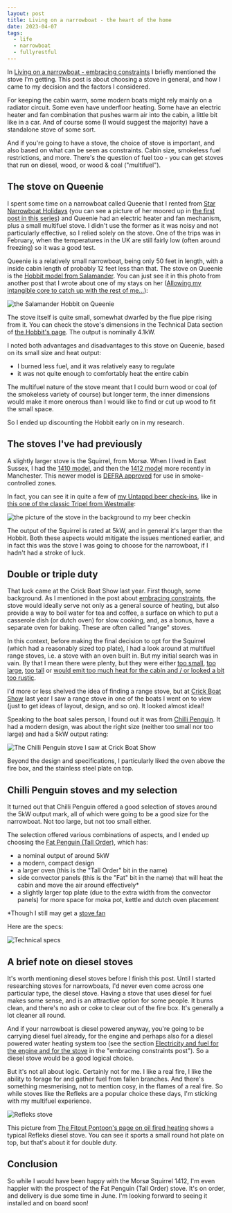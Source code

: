 ```yaml
---
layout: post
title: Living on a narrowboat - the heart of the home
date: 2023-04-07
tags:
  - life
  - narrowboat
  - fullyrestful
---
```

In [Living on a narrowboat - embracing constraints](/blog/posts/2023/01/16/living-on-a-narrowboat-embracing-constraints/) I briefly mentioned the stove I'm getting. This post is about choosing a stove in general, and how I came to my decision and the factors I considered.

For keeping the cabin warm, some modern boats might rely mainly on a radiator circuit. Some even have underfloor heating. Some have an electric heater and fan combination that pushes warm air into the cabin, a little bit like in a car. And of course some (I would suggest the majority) have a standalone stove of some sort. 

And if you're going to have a stove, the choice of stove is important, and also based on what can be seen as constraints. Cabin size, smokeless fuel restrictions, and more. There's the question of fuel too - you can get stoves that run on diesel, wood, or wood & coal ("multifuel"). 

## The stove on Queenie

I spent some time on a narrowboat called Queenie that I rented from [Star Narrowboat Holidays](https://www.starnarrowboatholidays.co.uk/) (you can see a picture of her moored up in [the first post in this series](/blog/posts/2023/01/02/i'm-moving-onto-a-narrowboat/)) and Queenie had an electric heater and fan mechanism, plus a small multifuel stove. I didn't use the former as it was noisy and not particularly effective, so I relied solely on the stove. One of the trips was in February, when the temperatures in the UK are still fairly low (often around freezing) so it was a good test. 

Queenie is a relatively small narrowboat, being only 50 feet in length, with a inside cabin length of probably 12 feet less than that. The stove on Queenie is the [Hobbit model from Salamander](https://salamanderstoves.com/product/the-hobbit-stove/). You can just see it in this photo from another post that I wrote about one of my stays on her ([Allowing my intangible core to catch up with the rest of me...](/blog/posts/2022/02/02/allowing-my-intangible-core-to-catch-up-with-the-rest-of-me.../)):

![the Salamander Hobbit on Queenie](/images/2023/04/hobbit-on-queenie.png)

The stove itself is quite small, somewhat dwarfed by the flue pipe rising from it. You can check the stove's dimensions in the Technical Data section of [the Hobbit's page](https://salamanderstoves.com/product/the-hobbit-stove/). The output is nominally 4.1kW. 

I noted both advantages and disadvantages to this stove on Queenie, based on its small size and heat output:

- I burned less fuel, and it was relatively easy to regulate 
- it was not quite enough to comfortably heat the entire cabin

The multifuel nature of the stove meant that I could burn wood or coal (of the smokeless variety of course) but longer term, the inner dimensions would make it more onerous than I would like to find or cut up wood to fit the small space.

So I ended up discounting the Hobbit early on in my research.

## The stoves I've had previously

A slightly larger stove is the Squirrel, from Morsø. When I lived in East Sussex, I had the [1410 model](https://morsoe.com/en/product/indoor/multifuel/p1410_uk), and then the [1412 model](https://morsoe.com/en/product/indoor/multifuel/p1412_squirrel) more recently in Manchester. This newer model is [DEFRA approved](https://smokecontrol.defra.gov.uk/appliances.php?country=england) for use in smoke-controlled zones.

In fact, you can see it in quite a few of [my Untappd beer check-ins](https://untappd.com/user/qmacro), like in [this one of the classic Tripel from Westmalle](https://untappd.com/user/qmacro/checkin/1061733572):

![the picture of the stove in the background to my beer checkin](/images/2023/04/checkin.jpg)

The output of the Squirrel is rated at 5kW, and in general it's larger than the Hobbit. Both these aspects would mitigate the issues mentioned earlier, and in fact this was the stove I was going to choose for the narrowboat, if I hadn't had a stroke of luck.

## Double or triple duty

That luck came at the Crick Boat Show last year. First though, some background. As I mentioned in the post about [embracing constraints](/blog/posts/2023/01/16/living-on-a-narrowboat-embracing-constraints/), the stove would ideally serve not only as a general source of heating, but also provide a way to boil water for tea and coffee, a surface on which to put a casserole dish (or dutch oven) for slow cooking, and, as a bonus, have a separate oven for baking. These are often called "range" stoves.

In this context, before making the final decision to opt for the Squirrel (which had a reasonably sized top plate), I had a look around at multifuel range stoves, i.e. a stove with an oven built in. But my initial search was in vain. By that I mean there were plenty, but they were either [too small](https://www.directstoves.com/ekol-baked-apple-pie-ecodesign-wood-stove.html), [too large](https://salamanderstoves.com/product/the-little-range/), [too tall](https://www.stovesareus.co.uk/la-nordica-gemma-forno-wood-burning-stove.html) or [would emit too much heat for the cabin and / or looked a bit too rustic](https://www.glowing-embers.co.uk/Stoves/ShopByBrand/LaNordicaWoodBurningStoves/LaNordicaIsottaForno11.5KwWoodBurningCooker).

I'd more or less shelved the idea of finding a range stove, but at [Crick Boat Show](https://www.crickboatshow.com/) last year I saw a range stove in one of the boats I went on to view (just to get ideas of layout, design, and so on). It looked almost ideal! 

Speaking to the boat sales person, I found out it was from [Chilli Penguin](https://chillipenguin.co.uk/). It had a modern design, was about the right size (neither too small nor too large) and had a 5kW output rating:

![The Chilli Penguin stove I saw at Crick Boat Show](/images/2023/04/penguin-at-crick.jpg)

Beyond the design and specifications, I particularly liked the oven above the fire box, and the stainless steel plate on top. 

## Chilli Penguin stoves and my selection

It turned out that Chilli Penguin offered a good selection of stoves around the 5kW output mark, all of which were going to be a good size for the narrowboat. Not too large, but not too small either. 

The selection offered various combinations of aspects, and I ended up choosing the [Fat Penguin (Tall Order)](https://chillipenguin.co.uk/chilli_products/fat-penguin-tall-order/), which has:

- a nominal output of around 5kW
- a modern, compact design
- a larger oven (this is the "Tall Order" bit in the name)
- side convector panels (this is the "Fat" bit in the name) that will heat the cabin and move the air around effectively\*
- a slightly larger top plate (due to the extra width from the convector panels) for more space for moka pot, kettle and dutch oven placement

\*Though I still may get a [stove fan](https://www.ukstovefans.com/stove-fans/)

Here are the specs:

![Technical specs](/images/2023/04/FatTallTechInfo.jpg)

## A brief note on diesel stoves

It's worth mentioning diesel stoves before I finish this post. Until I started researching stoves for narrowboats, I'd never even come across one particular type, the diesel stove. Having a stove that uses diesel for fuel makes some sense, and is an attractive option for some people. It burns clean, and there's no ash or coke to clear out of the fire box. It's generally a lot cleaner all round. 

And if your narrowboat is diesel powered anyway, you're going to be carrying diesel fuel already, for the engine and perhaps also for a diesel powered water heating system too (see the section [Electricity and fuel for the engine and for the stove](/blog/posts/2023/01/16/living-on-a-narrowboat-embracing-constraints/#electricity-and-fuel-for-the-engine-and-for-the-stove) in the "embracing constraints post"). So a diesel stove would be a good logical choice. 

But it's not all about logic. Certainly not for me. I like a real fire, I like the ability to forage for and gather fuel from fallen branches. And there's something mesmerising, not to mention cosy, in the flames of a real fire. So while stoves like the Refleks are a popular choice these days, I'm sticking with my multifuel experience.

![Refleks stove](/images/2023/04/refleks-stove.png)

This picture from [The Fitout Pontoon's page on oil fired heating](https://www.thefitoutpontoon.co.uk/heating/oil-fired-stoves/) shows a typical Refleks diesel stove. You can see it sports a small round hot plate on top, but that's about it for double duty.

## Conclusion

So while I would have been happy with the Morsø Squirrel 1412, I'm even happier with the prospect of the Fat Penguin (Tall Order) stove. It's on order, and delivery is due some time in June. I'm looking forward to seeing it installed and on board soon!
